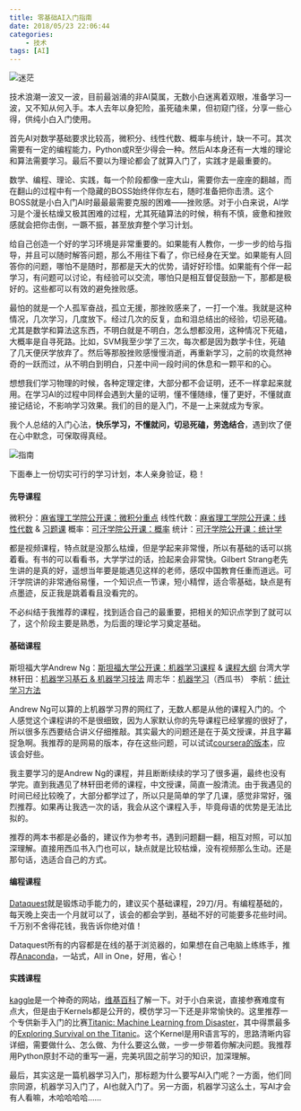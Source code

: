 ```yaml
---
title: 零基础AI入门指南
date: 2018/05/23 22:06:44
categories:
    - 技术
tags: [AI]
---
```


![迷茫](http://venson-blog-images.oss-cn-beijing.aliyuncs.com/2018-05-23-getting-started-with-ai/270064-25bba6cc7545f12e.jpg)

技术浪潮一波又一波，目前最汹涌的非AI莫属，无数小白迷离着双眼，准备学习一波，又不知从何入手。本人去年以身犯险，虽死磕未果，但初窥门径，分享一些心得，供纯小白入门使用。

首先AI对数学基础要求比较高，微积分、线性代数、概率与统计，缺一不可。其次需要有一定的编程能力，Python或R至少得会一种。然后AI本身还有一大堆的理论和算法需要学习。最后不要以为理论都会了就算入门了，实践才是最重要的。

数学、编程、理论、实践，每一个阶段都像一座大山，需要你去一座座的翻越，而在翻山的过程中有一个隐藏的BOSS始终伴你左右，随时准备把你击溃。这个BOSS就是小白入门AI时最最最需要克服的困难——挫败感。对于小白来说，AI学习是个漫长枯燥又极其困难的过程，尤其死磕算法的时候，稍有不慎，疲惫和挫败感就会把你击倒，一蹶不振，甚至放弃整个学习计划。

给自己创造一个好的学习环境是非常重要的。如果能有人教你，一步一步的给与指导，并且可以随时解答问题，那么不用往下看了，你已经身在天堂。如果能有人回答你的问题，哪怕不是随时，那都是天大的优势，请好好珍惜。如果能有个伴一起学习，有问题可以讨论，有经验可以交流，哪怕只是相互督促鼓励一下，那都是极好的。这些都可以有效的避免挫败感。

最怕的就是一个人孤军奋战，孤立无援，那挫败感来了，一打一个准。我就是这种情况，几次学习，几度放下。经过几次的反复，血和泪总结出的经验，切忌死磕。尤其是数学和算法这东西，不明白就是不明白，怎么想都没用，这种情况下死磕，大概率是自寻死路。比如，SVM我至少学了三次，每次都是因为数学卡住，死磕了几天便厌学放弃了。然后等那股挫败感慢慢消逝，再重新学习，之前的坎竟然神奇的一跃而过，从不明白到明白，只差中间一段时间的休息和一颗平和的心。

想想我们学习物理的时候，各种定理定律，大部分都不会证明，还不一样拿起来就用。在学习AI的过程中同样会遇到大量的证明，懂不懂随缘，懂了更好，不懂就直接记结论，不影响学习效果。我们的目的是入门，不是一上来就成为专家。

我个人总结的入门心法，**快乐学习，不懂就问，切忌死磕，劳逸结合**，遇到坎了便在心中默念，可保取得真经。

![指南](http://venson-blog-images.oss-cn-beijing.aliyuncs.com/2018-05-23-getting-started-with-ai/270064-cab26f95282070b2.jpg)

下面奉上一份切实可行的学习计划，本人亲身验证，稳！

#### 先导课程
微积分：[麻省理工学院公开课：微积分重点](http://open.163.com/special/opencourse/weijifen.html)
线性代数：[麻省理工学院公开课：线性代数](http://open.163.com/special/opencourse/daishu.html) & [习题课](http://open.163.com/special/opencourse/mitxianxingdaishuxitike.html)
概率：[可汗学院公开课：概率](http://open.163.com/special/Khan/probability.html)
统计：[可汗学院公开课：统计学](http://open.163.com/special/Khan/khstatistics.html)

都是视频课程，特点就是没那么枯燥，但是学起来非常慢，所以有基础的话可以挑着看。有书的可以看看书，大学学过的话，捡起来会非常快。Gilbert Strang老先生讲的是真的好，遥想当年要是能遇见这样的老师，感叹中国教育任重而道远。可汗学院讲的非常通俗易懂，一个知识点一节课，短小精悍，适合零基础，缺点是有点墨迹，反正我是跳着看且没看完的。

不必纠结于我推荐的课程，找到适合自己的最重要，把相关的知识点学到了就可以了，这个阶段主要是熟悉，为后面的理论学习奠定基础。

#### 基础课程
斯坦福大学Andrew Ng：[斯坦福大学公开课：机器学习课程](http://open.163.com/special/opencourse/machinelearning.html)  & [课程大纲](http://cs229.stanford.edu/syllabus.html)
台湾大学林轩田：[机器学习基石 & 机器学习技法](https://www.csie.ntu.edu.tw/~htlin/mooc/)
周志华：[机器学习](https://book.douban.com/subject/26708119/)（西瓜书）
李航：[统计学习方法](https://book.douban.com/subject/10590856/)

Andrew Ng可以算的上机器学习界的网红了，无数人都是从他的课程入门的。个人感觉这个课程讲的不是很细致，因为人家默认你的先导课程已经掌握的很好了，所以很多东西要结合讲义仔细推敲。其实最大的问题还是在于英文授课，并且字幕捉急啊。我推荐的是网易的版本，存在这些问题，可以试试[coursera的版本](https://www.coursera.org/learn/machine-learning)，应该会好些。

我主要学习的是Andrew Ng的课程，并且断断续续的学习了很多遍，最终也没有学完。直到我遇见了林轩田老师的课程，中文授课，简直一股清流。由于我遇见的时间已经比较晚了，大部分都学过了，所以只是简单的学了几课，感觉非常好，强烈推荐。如果再让我选一次的话，我会从这个课程入手，毕竟母语的优势是无法比拟的。

推荐的两本书都是必备的，建议作为参考书，遇到问题翻一翻，相互对照，可以加深理解。直接用西瓜书入门也可以，缺点就是比较枯燥，没有视频那么生动。还是那句话，选适合自己的方式。

#### 编程课程
[Dataquest](https://www.dataquest.io/)就是锻炼动手能力的，建议买个基础课程，29刀/月。有编程基础的，每天晚上突击一个月就可以了，该会的都会学到，基础不好的可能要多花些时间。千万别不舍得花钱，我告诉你绝对值！

Dataquest所有的内容都是在线的基于浏览器的，如果想在自己电脑上练练手，推荐[Anaconda](https://anaconda.org/)，一站式，All in One，好用，省心！

#### 实践课程
[kaggle](www.kaggle.com)是一个神奇的网站，[维基百科](https://zh.wikipedia.org/wiki/Kaggle)了解一下。对于小白来说，直接参赛难度有点大，但是由于Kernels都是公开的，模仿学习一下还是非常愉快的。这里推荐一个专供新手入门的比赛[Titanic: Machine Learning from Disaster](https://www.kaggle.com/c/titanic)，其中得票最多的[Exploring Survival on the Titanic](https://www.kaggle.com/mrisdal/exploring-survival-on-the-titanic)。这个Kernel是用R语言写的，思路清晰内容详细，需要做什么、怎么做、为什么要这么做，一步一步带着你解决问题。我推荐用Python原封不动的重写一遍，完美巩固之前学习的知识，加深理解。

最后，其实这是一篇机器学习入门，那标题为什么要写AI入门呢？一方面，他们同宗同源，机器学习入门了，AI也就入门了。另一方面，机器学习这么土，写AI才会有人看嘛，木哈哈哈哈……
